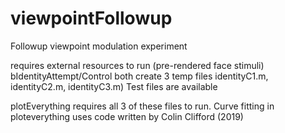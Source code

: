 # viewpointFollowup
Followup viewpoint modulation experiment

requires external resources to run (pre-rendered face stimuli)
bIdentityAttempt/Control both create 3 temp files identityC1.m, identityC2.m, identityC3.m) Test files are available

plotEverything requires all 3 of these files to run.
Curve fitting in ploteverything uses code written by Colin Clifford (2019)
